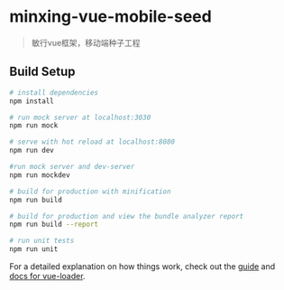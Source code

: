 # minxing-vue-mobile-seed

> 敏行vue框架，移动端种子工程

## Build Setup

``` bash
# install dependencies
npm install

# run mock server at localhost:3030
npm run mock

# serve with hot reload at localhost:8080
npm run dev

#run mock server and dev-server
npm run mockdev

# build for production with minification
npm run build

# build for production and view the bundle analyzer report
npm run build --report

# run unit tests
npm run unit

```

For a detailed explanation on how things work, check out the [guide](http://vuejs-templates.github.io/webpack/) and [docs for vue-loader](http://vuejs.github.io/vue-loader).
